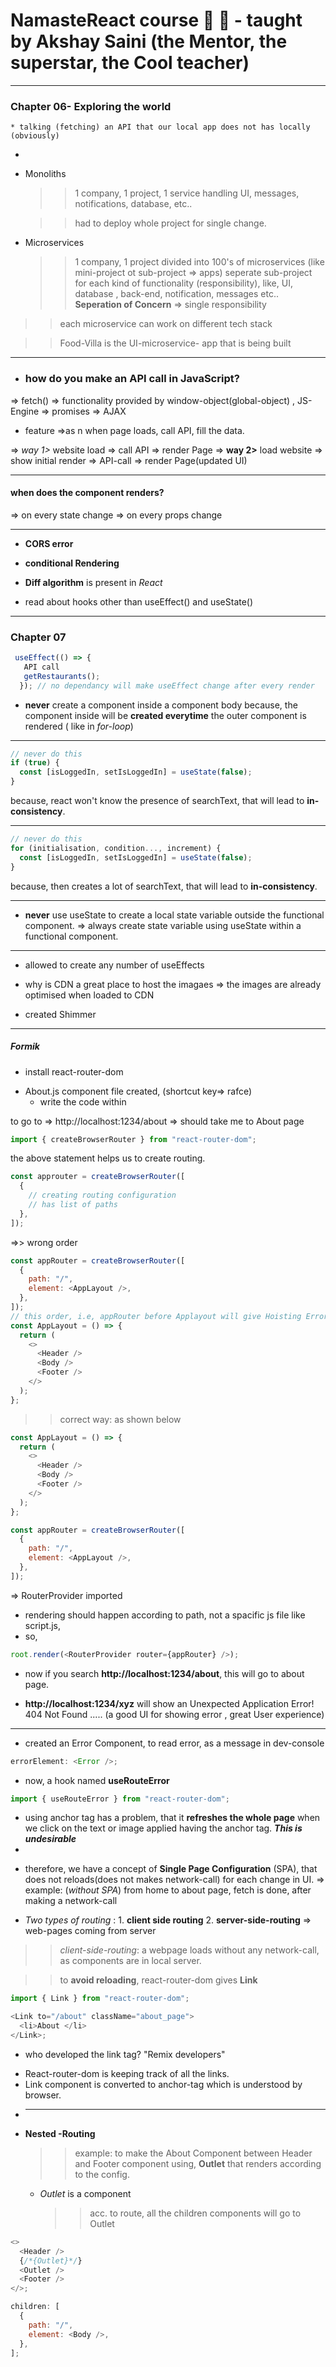 # NamasteReact course 🙏 🚀 - taught by Akshay Saini (the Mentor, the superstar, the Cool teacher)

---

### Chapter 06- Exploring the world

    * talking (fetching) an API that our local app does not has locally (obviously)

-
- Monoliths

  > > 1 company, 1 project, 1 service handling UI, messages, notifications, database, etc..

  > > had to deploy whole project for single change.

- Microservices
  > > 1 company, 1 project divided into 100's of microservices (like mini-project ot sub-project => apps)
  > > seperate sub-project for each kind of functionality (responsibility), like, UI, database , back-end, notification, messages etc..
  > > **Seperation of Concern** => single responsibility

> > each microservice can work on different tech stack

> > Food-Villa is the UI-microservice- app that is being built

---

- ### how do you make an API call in JavaScript?

=> fetch() => functionality provided by window-object(global-object) , JS-Engine
=> promises
=> AJAX

- feature =>as n when page loads, call API, fill the data.

=> _way 1>_ website load => call API => render Page
=> **way 2>** load website => show initial render => API-call => render Page(updated UI)

---

#### when does the component renders?

=> on every state change
=> on every props change

---

- **CORS error**

- **conditional Rendering**

- **Diff algorithm** is present in _React_

- read about hooks other than useEffect() and useState()

---

### Chapter 07

```javascript
 useEffect(() => {
   API call
   getRestaurants();
  }); // no dependancy will make useEffect change after every render
```

- **never** create a component inside a component body
  because, the component inside will be **created everytime** the outer component is rendered ( like in _for-loop_)

---

```javascript
// never do this
if (true) {
  const [isLoggedIn, setIsLoggedIn] = useState(false);
}
```

because, react won't know the presence of searchText, that will lead to **in-consistency**.

---

```javascript
// never do this
for (initialisation, condition..., increment) {
  const [isLoggedIn, setIsLoggedIn] = useState(false);
}
```

because, then creates a lot of searchText, that will lead to **in-consistency**.

---

- **never** use useState to create a local state variable outside the functional component.
  => always create state variable using useState within a functional component.

---

- allowed to create any number of useEffects

- why is CDN a great place to host the imagaes
  => the images are already optimised when loaded to CDN

- created Shimmer

---

##### Formik

- install react-router-dom

* About.js component file created, (shortcut key=> rafce)
  - write the code within

to go to => http://localhost:1234/about => should take me to About page

```javascript
import { createBrowserRouter } from "react-router-dom";
```

the above statement helps us to create routing.

```javascript
const approuter = createBrowserRouter([
  {
    // creating routing configuration
    // has list of paths
  },
]);
```

=>> wrong order

```javascript
const appRouter = createBrowserRouter([
  {
    path: "/",
    element: <AppLayout />,
  },
]);
// this order, i.e, appRouter before Applayout will give Hoisting Error
const AppLayout = () => {
  return (
    <>
      <Header />
      <Body />
      <Footer />
    </>
  );
};
```

> > correct way: as shown below

```javascript
const AppLayout = () => {
  return (
    <>
      <Header />
      <Body />
      <Footer />
    </>
  );
};

const appRouter = createBrowserRouter([
  {
    path: "/",
    element: <AppLayout />,
  },
]);
```

=> RouterProvider imported

- rendering should happen according to path, not a spacific js file like script.js,
- so,

```javascript
root.render(<RouterProvider router={appRouter} />);
```

- now if you search **http://localhost:1234/about**, this will go to about page.

- **http://localhost:1234/xyz** will show an Unexpected Application Error! 404 Not Found ..... (a good UI for showing error , great User experience)

---

- created an Error Component, to read error, as a message in dev-console

```javascript
errorElement: <Error />;
```

- now, a hook named **useRouteError**

```javascript
import { useRouteError } from "react-router-dom";
```

- using anchor tag has a problem, that it **refreshes the whole page** when we click on the text or image applied having the anchor tag. **_This is undesirable_**
-

* therefore, we have a concept of **Single Page Configuration** (SPA), that does not reloads(does not makes network-call) for each change in UI.
  => example: (_without SPA_) from home to about page, fetch is done, after making a network-call

* _Two types of routing_ : 1. **client side routing** 2. **server-side-routing** => web-pages coming from server

> > _client-side-routing_: a webpage loads without any network-call, as components are in local server.

> > to **avoid reloading**, react-router-dom gives **Link**

```javascript
import { Link } from "react-router-dom";

<Link to="/about" className="about_page">
  <li>About </li>
</Link>;
```

- who developed the link tag?
  "Remix developers"

* React-router-dom is keeping track of all the links.
* Link component is converted to anchor-tag which is understood by browser.
* ---
* **Nested -Routing**
  > > example: to make the About Component between Header and Footer component
  > > using, **Outlet** that renders according to the config.
  - _Outlet_ is a component
    > > acc. to route, all the children components will go to Outlet

```javascript
<>
  <Header />
  {/*{Outlet}*/}
  <Outlet />
  <Footer />
</>;

children: [
  {
    path: "/",
    element: <Body />,
  },
];
```
